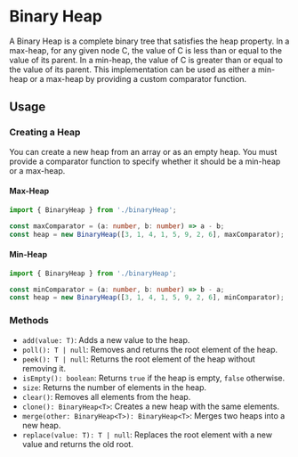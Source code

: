 # Binary Heap

A Binary Heap is a complete binary tree that satisfies the heap property. In a max-heap, for any given node C, the value of C is less than or equal to the value of its parent. In a min-heap, the value of C is greater than or equal to the value of its parent. This implementation can be used as either a min-heap or a max-heap by providing a custom comparator function.

## Usage

### Creating a Heap

You can create a new heap from an array or as an empty heap. You must provide a comparator function to specify whether it should be a min-heap or a max-heap.

#### Max-Heap
```typescript
import { BinaryHeap } from './binaryHeap';

const maxComparator = (a: number, b: number) => a - b;
const heap = new BinaryHeap([3, 1, 4, 1, 5, 9, 2, 6], maxComparator);
```

#### Min-Heap
```typescript
import { BinaryHeap } from './binaryHeap';

const minComparator = (a: number, b: number) => b - a;
const heap = new BinaryHeap([3, 1, 4, 1, 5, 9, 2, 6], minComparator);
```

### Methods

- `add(value: T)`: Adds a new value to the heap.
- `poll(): T | null`: Removes and returns the root element of the heap.
- `peek(): T | null`: Returns the root element of the heap without removing it.
- `isEmpty(): boolean`: Returns `true` if the heap is empty, `false` otherwise.
- `size`: Returns the number of elements in the heap.
- `clear()`: Removes all elements from the heap.
- `clone(): BinaryHeap<T>`: Creates a new heap with the same elements.
- `merge(other: BinaryHeap<T>): BinaryHeap<T>`: Merges two heaps into a new heap.
- `replace(value: T): T | null`: Replaces the root element with a new value and returns the old root.
